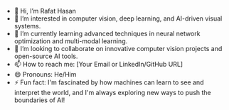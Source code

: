 - 👋 Hi, I’m Rafat Hasan
- 👀 I’m interested in computer vision, deep learning, and AI-driven visual systems.
- 🌱 I’m currently learning advanced techniques in neural network optimization and multi-modal learning.
- 💞️ I’m looking to collaborate on innovative computer vision projects and open-source AI tools.
- 📫 How to reach me: [Your Email or LinkedIn/GitHub URL]
- 😄 Pronouns: He/Him
- ⚡ Fun fact: I'm fascinated by how machines can learn to see and interpret the world, and I'm always exploring new ways to push the boundaries of AI!
